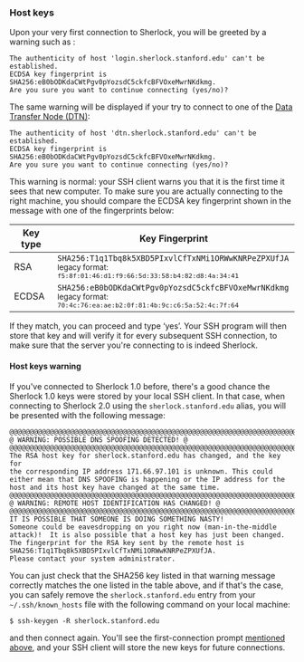 ### Host keys

Upon your very first connection to Sherlock, you will be greeted by a warning
such as :

    The authenticity of host 'login.sherlock.stanford.edu' can't be established.
    ECDSA key fingerprint is SHA256:eB0bODKdaCWtPgv0pYozsdC5ckfcBFVOxeMwrNKdkmg.
    Are you sure you want to continue connecting (yes/no)?

The same warning will be displayed if your try to connect to one of the [Data
Transfer Node (DTN)][url_dtn]:

    The authenticity of host 'dtn.sherlock.stanford.edu' can't be established.
    ECDSA key fingerprint is SHA256:eB0bODKdaCWtPgv0pYozsdC5ckfcBFVOxeMwrNKdkmg.
    Are you sure you want to continue connecting (yes/no)?


This warning is normal: your SSH client warns you that it is the first time it
sees that new computer. To make sure you are actually connecting to the right
machine, you should compare the ECDSA key fingerprint shown in the message with
one of the fingerprints below:

Key type | Key Fingerprint
---------|----------------
RSA      | `SHA256:T1q1Tbq8k5XBD5PIxvlCfTxNMi1ORWwKNRPeZPXUfJA`<br/><small>legacy format: `f5:8f:01:46:d1:f9:66:5d:33:58:b4:82:d8:4a:34:41`</small>
ECDSA    | `SHA256:eB0bODKdaCWtPgv0pYozsdC5ckfcBFVOxeMwrNKdkmg`<br/><small>legacy format: `70:4c:76:ea:ae:b2:0f:81:4b:9c:c6:5a:52:4c:7f:64`</small>


If they match, you can proceed and type ‘yes’. Your SSH program will then store
that key and will verify it for every subsequent SSH connection, to make sure
that the server you're connecting to is indeed Sherlock.


#### Host keys warning

If you've connected to Sherlock 1.0 before, there's a good chance the
Sherlock 1.0 keys were stored by your local SSH client. In that case, when
connecting to Sherlock 2.0 using the `sherlock.stanford.edu` alias, you
will be presented with the following message:

    @@@@@@@@@@@@@@@@@@@@@@@@@@@@@@@@@@@@@@@@@@@@@@@@@@@@@@@@@@@@@@@@@@@@@@@
    @ WARNING: POSSIBLE DNS SPOOFING DETECTED! @
    @@@@@@@@@@@@@@@@@@@@@@@@@@@@@@@@@@@@@@@@@@@@@@@@@@@@@@@@@@@@@@@@@@@@@@@
    The RSA host key for sherlock.stanford.edu has changed, and the key for
    the corresponding IP address 171.66.97.101 is unknown. This could
    either mean that DNS SPOOFING is happening or the IP address for the
    host and its host key have changed at the same time.
    @@@@@@@@@@@@@@@@@@@@@@@@@@@@@@@@@@@@@@@@@@@@@@@@@@@@@@@@@@@@@@@@@@@@@@@
    @ WARNING: REMOTE HOST IDENTIFICATION HAS CHANGED! @
    @@@@@@@@@@@@@@@@@@@@@@@@@@@@@@@@@@@@@@@@@@@@@@@@@@@@@@@@@@@@@@@@@@@@@@@
    IT IS POSSIBLE THAT SOMEONE IS DOING SOMETHING NASTY!
    Someone could be eavesdropping on you right now (man-in-the-middle
    attack)!  It is also possible that a host key has just been changed.
    The fingerprint for the RSA key sent by the remote host is
    SHA256:T1q1Tbq8k5XBD5PIxvlCfTxNMi1ORWwKNRPeZPXUfJA.
    Please contact your system administrator.

You can just check that the SHA256 key listed in that warning message
correctly matches the one listed in the table above, and if that's the
case, you can safely remove the `sherlock.stanford.edu` entry from your
`~/.ssh/known_hosts` file with the following command on your local machine:

    $ ssh-keygen -R sherlock.stanford.edu

and then connect again. You'll see the first-connection prompt [mentioned
above](#host-keys), and your SSH client will store the new keys for future
connections.



[comment]: #  (link URLs -----------------------------------------------------)

[url_dtn]:	/docs/user-guide/storage/data-transfer/#data-transfer-node-dtn
